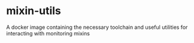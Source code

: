 # mixin-utils
A docker image containing the necessary toolchain and useful utilities for interacting with monitoring mixins
